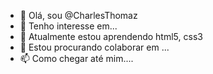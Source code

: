 - 👋 Olá, sou @CharlesThomaz
- 👀 Tenho interesse em...
- 🌱 Atualmente estou aprendendo html5, css3
- 💞️ Estou procurando colaborar em ...
- 📫 Como chegar até mim....

<!---
CharlesThomaz/CharlesThomaz é um repositório ✨ especial ✨ porque seu `README.md` (este arquivo) aparece no seu perfil do GitHub.
Você pode clicar no link Visualizar para ver suas alterações.
--->
